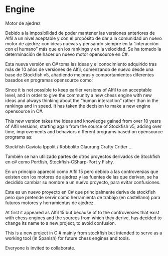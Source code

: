 # Engine
Motor de ajedrez

Debido a la imposibilidad de poder mantener las versiones anteriores de Alfil a un nivel aceptable y con el propósito de dar  a la comunidad un nuevo motor de ajedrez con ideas nuevas y pensando siempre en la “interacción con el humano” más que en los rankings y en la velocidad. Se ha tomado la determinación de hacer un nuevo motor opensource en C#.

Esta nueva versión en C# toma las ideas y el conocimiento adquirido tras más de 10 años de versiones de Alfil, comenzando de nuevo desde una base de Stockfish v5, añadiendo mejoras y comportamientos diferentes basados en programas opensource como:

Since it is not possible to keep earlier versions of Alfil to an acceptable level, and in order to give the community a new chess engine with new ideas and always thinking about the “human interaction” rather than in the rankings and in speed. It has taken the decision to make a new engine opensource in C#.

This new version takes the ideas and knowledge gained from over 10 years of Alfil versions, starting again from the source of Stockfish v5, adding over time, improvements and behaviors different programs based on opensource programs as:

Stockfish
Gaviota
Ippolit / Robbolito
Glaurung
Crafty
Critter
…

También se han utilizado partes de otros proyectos derivados de Stockfish en c# como Portfish, Stockfish-CSharp-Port y Fishy.

En un principio apareció como Alfil 15 pero debido a las controversias que existen con los motores de ajedrez y las fuentes de las que derivan, se ha decidido cambiar su nombre a un nuevo proyecto, para evitar confusiones.

Este es un nuevo proyecto en C# que principalmente deriva de stockfish pero que pretende servir como herramienta de trabajo (en castellano) para futuros motores y herramientas de ajedrez.

At first it appeared as Alfil 15 but because of to the controversies that exist with chess engines and the sources from which they derive, has decided to change its name to a new project, to avoid confusion.

This is a new project in C # mainly from stockfish but intended to serve as a working tool (in Spanish) for future chess engines and tools.

Everyone is invited to collaborate.



